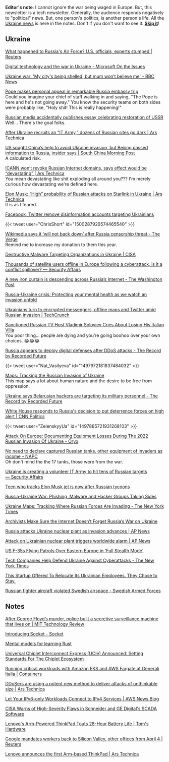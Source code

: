 **Editor's note**: I cannot ignore the war being waged in Europe. But, this newsletter is a tech newsletter. Generally, the audience responds negatively to "political" news. But, one person's politics, is another person's life. All the [Ukraine news](#ukraine) is here in the notes. Don't if you don't want to see it. [**Skip it**](#notes)!

## Ukraine

[What happened to Russia's Air Force? U.S. officials, experts stumped | Reuters](https://www.reuters.com/world/europe/what-happened-russias-air-force-us-officials-experts-stumped-2022-03-01/)

[Digital technology and the war in Ukraine - Microsoft On the Issues](https://blogs.microsoft.com/on-the-issues/2022/02/28/ukraine-russia-digital-war-cyberattacks/)

[Ukraine war: 'My city's being shelled, but mum won’t believe me' - BBC News](https://www.bbc.com/news/world-europe-60600487)

[Pope makes personal appeal in remarkable Russia embassy trip](https://www.detroitnews.com/story/news/religion/2022/02/25/pope-personal-appeal-remarkable-russia-embassy-ukraine/6937806001/)  
Could you imagine your chief of staff walking in and saying, "The Pope is here and he's not going away." You know the security teams on both sides were probably like, "Holy shit! This is really happening!"

[Russian media accidentally publishes essay celebrating restoration of USSR](https://www.inputmag.com/culture/russian-media-essay-celebrating-restoration-ussr)  
Well... There's the goal folks.

[After Ukraine recruits an “IT Army,” dozens of Russian sites go dark | Ars Technica](https://arstechnica.com/information-technology/2022/02/after-ukraine-recruits-an-it-army-dozens-of-russian-sites-go-dark/)

[US sought China’s help to avoid Ukraine invasion, but Beijing passed information to Russia, insider says | South China Morning Post](https://www.scmp.com/news/china/diplomacy/article/3168490/us-reportedly-sought-chinas-help-avoid-ukraine-invasion)  
A calculated risk.

[ICANN won’t revoke Russian Internet domains, says effect would be “devastating” | Ars Technica](https://arstechnica.com/tech-policy/2022/03/icann-wont-revoke-russian-internet-domains-says-effect-would-be-devastating/)  
You mean devastating like shit exploding all around you??? I'm merely curious how devastating we're defined here.

[Elon Musk: “High” probability of Russian attacks on Starlink in Ukraine | Ars Technica](https://arstechnica.com/tech-policy/2022/03/elon-musk-high-probability-of-russian-attacks-on-starlink-in-ukraine/)  
It is as I feared.

[Facebook, Twitter remove disinformation accounts targeting Ukrainians](https://www.nbcnews.com/tech/internet/facebook-twitter-remove-disinformation-accounts-targeting-ukrainians-rcna17880)

{{< tweet user="ChrisShort" id="1500287929574465540" >}}

[Wikimedia says it ‘will not back down’ after Russia censorship threat - The Verge](https://www.theverge.com/2022/3/3/22960007/russia-wikipedia-wikimedia-foundation-censorship-demand)  
Remind me to increase my donation to them this year.

[Destructive Malware Targeting Organizations in Ukraine | CISA](https://www.cisa.gov/uscert/ncas/alerts/aa22-057a)

[Thousands of satellite users offline in Europe following a cyberattack, is it a conflict spillover? — Security Affairs](https://securityaffairs.co/wordpress/128700/security/viasat-satellite-users-offline-cyberattack.html?utm_source=rss&utm_medium=rss&utm_campaign=viasat-satellite-users-offline-cyberattack)

[A new iron curtain is descending across Russia’s Internet - The Washington Post](https://www.washingtonpost.com/technology/2022/03/04/russia-ukraine-internet-cogent-cutoff/)

[Russia-Ukraine crisis: Protecting your mental health as we watch an invasion unfold](https://www.news4jax.com/news/local/2022/02/26/russia-ukraine-crisis-protecting-your-mental-health-as-we-watch-an-invasion-unfold/)

[Ukrainians turn to encrypted messengers, offline maps and Twitter amid Russian invasion | TechCrunch](https://techcrunch.com/2022/02/28/ukrainians-turn-to-encrypted-messengers-offline-maps-and-twitter-amid-russian-invasion/?guccounter=1)

[Sanctioned Russian TV Host Vladimir Soloviev Cries About Losing His Italian Villa](http://www.thedailybeast.com/sanctioned-russian-tv-host-vladimir-soloviev-cries-about-losing-his-italian-villa)  
You poor thing... people are dying and you’re going boohoo over your own choices. 😂😂😂

[Russia appears to deploy digital defenses after DDoS attacks - The Record by Recorded Future](https://therecord.media/russia-appears-to-deploy-digital-defenses-after-ddos-attacks/)

{{< tweet user="Nat_Vasilyeva" id="1497972181837484032" >}}

[Maps: Tracking the Russian Invasion of Ukraine](https://www.linkedin.com/posts/thechrisshort_maps-tracking-the-russian-invasion-of-ukraine-activity-6904423381173710848-nFIc/)  
This map says a lot about human nature and the desire to be free from oppression.

[Ukraine says Belarusian hackers are targeting its military personnel - The Record by Recorded Future](https://therecord.media/ukraine-says-belarusian-hackers-are-targeting-its-military-personnel/)

[White House responds to Russia's decision to put deterrence forces on high alert | CNN Politics](https://www.cnn.com/2022/02/27/politics/russia-nuclear-high-alert-white-house-reaction/index.html)

{{< tweet user="ZelenskyyUa" id="1497885721931268103" >}}

[Attack On Europe: Documenting Equipment Losses During The 2022 Russian Invasion Of Ukraine - Oryx](https://www.oryxspioenkop.com/2022/02/attack-on-europe-documenting-equipment.html)

[No need to declare captured Russian tanks, other equipment of invaders as income – NAPC](https://en.interfax.com.ua/news/general/804441.html)  
Oh don't mind the the 17 tanks, those were from the war.

[Ukraine is creating a volunteer IT Army to hit tens of Russian targets — Security Affairs](https://securityaffairs.co/wordpress/128464/cyber-warfare-2/ukraine-volunteer-it-army-targets-russia.html)

[Teen who tracks Elon Musk jet is now after Russian tycoons](https://interestingengineering.com/teen-tracks-musk-after-putin)

[Russia-Ukraine War: Phishing, Malware and Hacker Groups Taking Sides](https://thehackernews.com/2022/02/russia-ukraine-war-phishing-malware-and.html)

[Ukraine Maps: Tracking Where Russian Forces Are Invading - The New York Times](https://www.nytimes.com/interactive/2022/world/europe/ukraine-maps.html?referringSource=articleShare)

[Archivists Make Sure the Internet Doesn’t Forget Russia’s War on Ukraine](https://www.vice.com/en/article/wxd7gn/archivists-make-sure-the-internet-doesnt-forget-russias-war-on-ukraine)

[Russia attacks Ukraine nuclear plant as invasion advances | AP News](https://apnews.com/article/russia-ukraine-war-a3092d8e476949ed7c55607a645a9154)

[Attack on Ukrainian nuclear plant triggers worldwide alarm | AP News](https://apnews.com/article/russia-ukraine-war-nuclear-plant-attack-33b6c1709dee937750f95c6786832840)

[US F-35s Flying Patrols Over Eastern Europe in 'Full Stealth Mode'](https://www.businessinsider.com/us-f35s-flying-over-eastern-europe-in-full-stealth-mode-2022-3)

[Tech Companies Help Defend Ukraine Against Cyberattacks - The New York Times](https://www.nytimes.com/2022/02/28/us/politics/ukraine-russia-microsoft.html)

[This Startup Offered To Relocate Its Ukrainian Employees. They Chose to Stay.](https://news.crunchbase.com/news/totango-ukraine-russia-startup-employees/)

[Russian fighter aircraft violated Swedish airspace - Swedish Armed Forces](https://www.forsvarsmakten.se/en/news/2022/03/russian-fighter-aircraft-violated-swedish-airspace/)

## Notes

[After George Floyd’s murder, police built a secretive surveillance machine that lives on | MIT Technology Review](https://www.technologyreview.com/2022/03/03/1046676/police-surveillance-minnesota-george-floyd/)

[Introducing Socket - Socket](https://socket.dev/blog/introducing-socket)

[Mental models for learning Rust](https://kerkour.com/rust-mental-models)

[Universal Chiplet Interconnect Express (UCIe) Announced: Setting Standards For The Chiplet Ecosystem](https://www.anandtech.com/show/17288/universal-chiplet-interconnect-express-ucie-announced-setting-standards-for-the-chiplet-ecosystem)

[Running critical workloads with Amazon EKS and AWS Fargate at Generali Italia | Containers](https://aws.amazon.com/blogs/containers/running-critical-workloads-with-amazon-eks-and-aws-fargate-at-generali-italia/)

[DDoSers are using a potent new method to deliver attacks of unthinkable size | Ars Technica](https://arstechnica.com/information-technology/2022/03/unending-data-floods-and-complete-resource-exhaustion-ddoses-get-meaner/)

[Let Your IPv6-only Workloads Connect to IPv4 Services | AWS News Blog](https://aws.amazon.com/blogs/aws/let-your-ipv6-only-workloads-connect-to-ipv4-services/)

[CISA Warns of High-Severity Flaws in Schneider and GE Digital's SCADA Software](https://thehackernews.com/2022/02/cisa-warns-of-high-severity-flaws-in.html)

[Lenovo's Arm-Powered ThinkPad Touts 28-Hour Battery Life | Tom's Hardware](https://www.tomshardware.com/news/lenovo-thinkpad-x13s-arm-laptop)

[Google mandates workers back to Silicon Valley, other offices from April 4 | Reuters](https://www.reuters.com/technology/google-mandates-workers-back-silicon-valley-other-offices-april-4-2022-03-02/)

[Lenovo announces the first Arm-based ThinkPad | Ars Technica](https://arstechnica.com/gadgets/2022/02/lenovo-announces-the-first-arm-based-thinkpad/)
